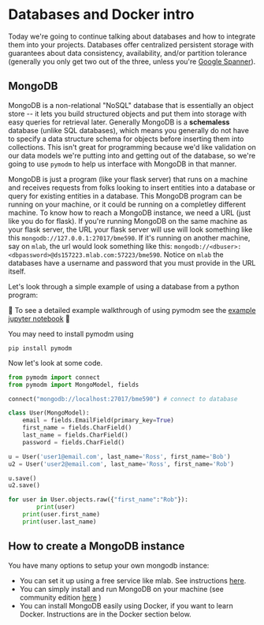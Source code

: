 # Databases and Docker intro

Today we're going to continue talking about databases and how to integrate them into your projects.
Databases offer centralized persistent storage with guarantees about data consistency, availability, 
and/or partition tolerance (generally you only get two out of the three, unless you're 
[Google Spanner](https://cloud.google.com/spanner/?utm_source=google&utm_medium=cpc&utm_campaign=na-US-all-en-dr-bkws-all-all-trial-e-dr-1003905&utm_content=text-ad-none-any-DEV_c-CRE_201438283354-ADGP_Hybrid%20%7C%20AW%20SEM%20%7C%20BKWS%20%7C%20Multi%20~%20Google%20Spanner-KWID_43700021846306996-kwd-343702663564&utm_term=KW_google%20spanner-ST_google%20spanner&gclid=EAIaIQobChMIjdL358Lf2QIVQUOGCh3zAQVtEAAYASAAEgJEQPD_BwE&dclid=CI3U6ujC39kCFQtmwQodrQMLNw)). 

## MongoDB
MongoDB is a non-relational "NoSQL" database that is essentially an object store -- it lets you build structured objects and put them into storage with easy queries for retrieval later. Generally MongoDB is a __schemaless__ database (unlike SQL databases), which means you generally do not have to specify a data structure schema for objects before inserting them into collections. This isn't great for programming because we'd like validation on our data models we're putting into and getting out of the database, so we're going to use `pymodm` to help us interface with MongoDB in that manner. 

MongoDB is just a program (like your flask server) that runs on a machine and receives requests from folks looking to insert entities into a database or query for existing entities in a database. This MongoDB program can be running on your machine, or it could be running on a completley different machine. To know how to reach a MongoDB instance, we need a URL (just like you do for flask). If you're running MongoDB on the same machine as your flask server, the URL your flask server will use will look something like this `mongodb://127.0.0.1:27017/bme590`. If it's running on another machine, say on `mlab`, the url would look something like this: `mongodb://<dbuser>:<dbpassword>@ds157223.mlab.com:57223/bme590`. Notice on `mlab` the databases have a username and password that you must provide in the URL itself. 

Let's look through a simple example of using a database from a python program: 

:eyes: To see a detailed example walkthrough of using pymodm see the [example jupyter notebook](Databases/mongo-example.ipynb) :eyes:

You may need to install pymodm using 
```
pip install pymodm
```

Now let's look at some code.

```py
from pymodm import connect
from pymodm import MongoModel, fields

connect("mongodb://localhost:27017/bme590") # connect to database

class User(MongoModel):
    email = fields.EmailField(primary_key=True)
    first_name = fields.CharField()
    last_name = fields.CharField()
    password = fields.CharField()

u = User('user1@email.com', last_name='Ross', first_name='Bob')
u2 = User('user2@email.com', last_name='Ross', first_name='Rob')

u.save()
u2.save()

for user in User.objects.raw({"first_name":"Rob"}):
        print(user)
	print(user.first_name)
	print(user.last_name)
```

## How to create a MongoDB instance
You have many options to setup your own mongodb instance:
* You can set it up using a free service like mlab. See instructions [here](mlab.md).
* You can simply install and run MongoDB on your machine (see community edition [here](https://docs.mongodb.com/manual/installation/#tutorials) )
* You can install MongoDB easily using Docker, if you want to learn Docker. Instructions are in the Docker section below.


